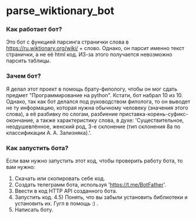 # parse_wiktionary_bot

### Как работает бот?
Это бот с функцией парсинга странички слова в https://ru.wiktionary.org/wiki/ + слово. Однако, он парсит именно текст странички, а не её html код. ИЗ-за этого получается невозможно парсить таблицы.

### Зачем бот?
Я делал этот проект в помощь брату-филологу, чтобы он мог сдать предмет "Программирование на python". Кстати, бот набрал 10 из 10. Однако, так как бот делался под руководством филолога, то он выводет не ту информацию, которая нужна обычному человеку (значения этого слова), а её разбивку по слогам, 
разбиение приставка-корень-суфикс-окончание, а также характеристику слова, в духе: 'Существительное, неодушевлённое, женский род, 3-е склонение (тип склонения 8a по классификации А. А. Зализняка).'.

### Как запустить бота?
Если вам нужно запустить этот код, чтобы проверить работу бота, то вам нужно:
1) Скачать или скопировать себе код.
2) Создать телеграмм бота, используя 'https://t.me/BotFather'.
3) Ввести в код HTTP API созданного бота.
4) Запустить код.
4.5) Понять, что вы забыли установить библиотеки и установить их. Гугл в помощь :) .
5) Написать боту.
